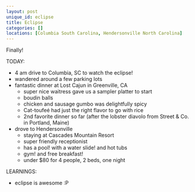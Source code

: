 ```yaml
---
layout: post
unique_id: eclipse
title: Eclipse
categories: []
locations: [Columbia South Carolina, Hendersonville North Carolina]
---
```


Finally!

<script type="text/javascript" src="https://ssl.gstatic.com/trends_nrtr/1127_RC02/embed_loader.js"></script>
<script type="text/javascript">
    trends.embed.renderExploreWidget("TIMESERIES", {"comparisonItem":[{"keyword":"Eclipse","geo":"","time":"2016-08-22 2017-08-22"},{"keyword":"Intellij","geo":"","time":"2016-08-22 2017-08-22"}],"category":0,"property":""}, {"exploreQuery":"q=Eclipse,Intellij&date=2016-08-22 2017-08-22","guestPath":"https://trends.google.com:443/trends/embed/"});
</script>

TODAY:
* 4 am drive to Columbia, SC to watch the eclipse!
* wandered around a few parking lots
* fantastic dinner at Lost Cajun in Greenville, CA
  * super nice waitress gave us a sampler platter to start
  * boudin balls
  * chicken and sausage gumbo was delightfully spicy
  * Cat-toufeé had just the right flavor to go with rice
  * 2nd favorite dinner so far (after the lobster diavolo from Street & Co. in Portland, Maine)
* drove to Hendersonville
  * staying at Cascades Mountain Resort
  * super friendly receptionist
  * has a pool!  with a water slide!  and hot tubs
  * gym! and free breakfast!
  * under $80 for 4 people, 2 beds, one night

LEARNINGS:
* eclipse is awesome :P
